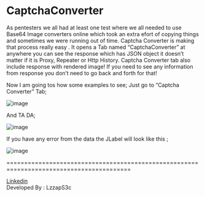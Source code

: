 <h1>CaptchaConverter</h1>

As pentesters we all had at least one test where  we all needed to use Base64 Image converters online which took an extra efort of copying things and sometimes we were running out of time. Captcha Converter is making that process really easy .
It opens a Tab named “CaptchaConverter” at anywhere you can see the response which has JSON object it doesn’t matter if it is Proxy, Repeater or Http History. 
Captcha Converter tab also include response with rendered image! If you need to see any information from response you don’t need to go back and forth for that!

Now I am going tos how some examples to see;
Just go to “Captcha Converter” Tab;

![image](https://github.com/user-attachments/assets/1f5a98c8-faa5-4174-a5f9-330b790d385c)

And TA DA;

![image](https://github.com/user-attachments/assets/f4bc4091-cb3e-41c1-a8ac-c39ab178eacc)


If you have any error from the data the JLabel will look like this ;

![image](https://github.com/user-attachments/assets/a7291cf1-9b48-4f07-9284-b9d86d5d3b12)

=========================================================================================

 <a href="https://www.linkedin.com/in/saadet-elif"/>Linkedin</a><br>
 Developed By : LzzapS3c
